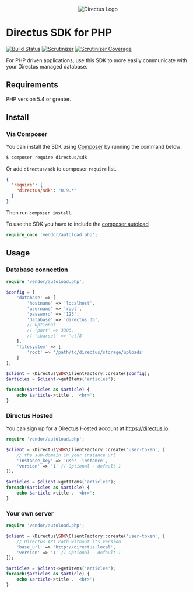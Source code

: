 <p align="center">
<img src="https://s3.amazonaws.com/f.cl.ly/items/3Q2830043H1Y1c1F1K2D/directus-logo-stacked.png" alt="Directus Logo"/>
</p>

# Directus SDK for PHP

[![Build Status](https://img.shields.io/travis/directus/directus-sdk-php.svg?style=flat-square)](https://travis-ci.org/directus/directus-sdk-php)
[![Scrutinizer](https://img.shields.io/scrutinizer/g/directus/directus-sdk-php.svg?style=flat-square)](https://scrutinizer-ci.com/g/directus/directus-sdk-php)
[![Scrutinizer Coverage](https://img.shields.io/scrutinizer/coverage/g/directus/directus-sdk-php.svg?style=flat-square)](https://scrutinizer-ci.com/g/directus/directus-sdk-php/?branch=master)

For PHP driven applications, use this SDK to more easily communicate with your Directus managed database.

## Requirements

PHP version 5.4 or greater.

## Install

### Via Composer

You can install the SDK using [Composer](http://getcomposer.org) by running the command below:

``` bash
$ composer require directus/sdk
```

Or add `directus/sdk` to composer `require` list.
```json
{
  "require": {
    "directus/sdk": "0.9.*"
  }
}
```

Then run `composer install`.

To use the SDK you have to include the [composer autoload](https://getcomposer.org/doc/01-basic-usage.md#autoloading)

```php
require_once 'vendor/autoload.php';
```

## Usage

### Database connection

``` php
require 'vendor/autoload.php';

$config = [
    'database' => [
        'hostname' => 'localhost',
        'username' => 'root',
        'password' => '123',
        'database' => 'directus_db',
        // Optional
        // 'port' => 3306,
        // 'charset' => 'utf8'
    ],
    'filesystem' => [
        'root' => '/path/to/directus/storage/uploads'
    ]
];

$client = \Directus\SDK\ClientFactory::create($config);
$articles = $client->getItems('articles');

foreach($articles as $article) {
    echo $article->title . '<br>';
}
```

### Directus Hosted

You can sign up for a Directus Hosted account at https://directus.io.

```php
require 'vendor/autoload.php';

$client = \Directus\SDK\ClientFactory::create('user-token', [
    // the sub-domain in your instance url
    'instance_key' => 'user--instance',
    'version' => '1' // Optional - default 1
]);

$articles = $client->getItems('articles');
foreach($articles as $article) {
    echo $article->title . '<br>';
}
```

### Your own server

```php
require 'vendor/autoload.php';

$client = \Directus\SDK\ClientFactory::create('user-token', [
    // Directus API Path without its version
    'base_url' => 'http://directus.local',
    'version' => '1' // Optional - default 1
]);

$articles = $client->getItems('articles');
foreach($articles as $article) {
    echo $article->title . '<br>';
}
```
